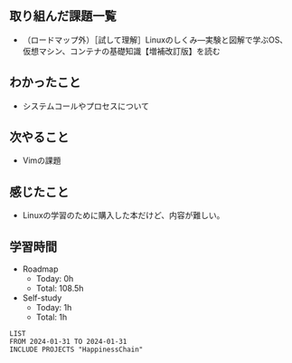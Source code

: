 ## 取り組んだ課題一覧
- （ロードマップ外）［試して理解］Linuxのしくみ―実験と図解で学ぶOS、仮想マシン、コンテナの基礎知識【増補改訂版】を読む
## わかったこと
- システムコールやプロセスについて
## 次やること
- Vimの課題
## 感じたこと
- Linuxの学習のために購入した本だけど、内容が難しい。
## 学習時間
- Roadmap
  - Today: 0h
  - Total: 108.5h
- Self-study
  - Today: 1h
  - Total: 1h

```toggl
LIST
FROM 2024-01-31 TO 2024-01-31
INCLUDE PROJECTS "HappinessChain"
```
